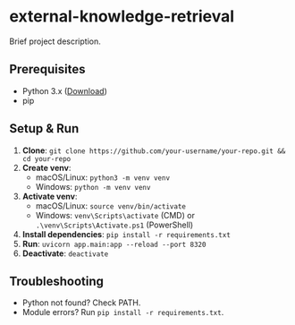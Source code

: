 # external-knowledge-retrieval

Brief project description.

## Prerequisites
- Python 3.x ([Download](https://www.python.org/downloads/))
- pip

## Setup & Run
1. **Clone**: `git clone https://github.com/your-username/your-repo.git && cd your-repo`
2. **Create venv**: 
   - macOS/Linux: `python3 -m venv venv`
   - Windows: `python -m venv venv`
3. **Activate venv**: 
   - macOS/Linux: `source venv/bin/activate`
   - Windows: `venv\Scripts\activate` (CMD) or `.\venv\Scripts\Activate.ps1` (PowerShell)
4. **Install dependencies**: `pip install -r requirements.txt`
5. **Run**: `uvicorn app.main:app --reload --port 8320`
6. **Deactivate**: `deactivate`


## Troubleshooting
- Python not found? Check PATH.
- Module errors? Run `pip install -r requirements.txt`.